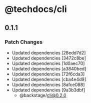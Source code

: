 # @techdocs/cli

## 0.1.1
### Patch Changes

- Updated dependencies [28edd7d2]
- Updated dependencies [3472c8be]
- Updated dependencies [1d0aec70]
- Updated dependencies [a3840bed]
- Updated dependencies [72f6cda3]
- Updated dependencies [cba4e4d9]
- Updated dependencies [8afce088]
- Updated dependencies [9a3b3dbf]
  - @backstage/cli@0.2.0
